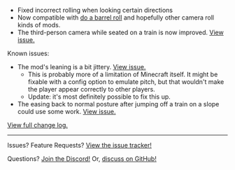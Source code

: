 - Fixed incorrect rolling when looking certain directions
- Now compatible with [do a barrel roll](https://modrinth.com/mod/do-a-barrel-roll) and hopefully other camera roll kinds of mods.
- The third-person camera while seated on a train is now improved. [View issue.](https://github.com/der-fruhling-entertainment/create-train-perspective/issues/24)

Known issues:
- The mod's leaning is a bit jittery. [View issue.](https://github.com/der-fruhling-entertainment/create-train-perspective/issues/22)
  - This is probably more of a limitation of Minecraft itself. It might be fixable with a config option to emulate pitch, but that wouldn't make the player appear correctly to other players.
  - Update: it's most definitely possible to fix this up. 
- The easing back to normal posture after jumping off a train on a slope could use some work. [View issue.](https://github.com/der-fruhling-entertainment/create-train-perspective/issues/23)

[View full change log.](https://github.com/der-fruhling/create-train-perspective/compare/v0.2.2...v0.2.3)

---

Issues?
Feature Requests?
[View the issue tracker!](https://github.com/der-fruhling-entertainment/create-train-perspective/issues)

Questions?
[Join the Discord!](https://discord.gg/AyM66DhPKr)
Or,
[discuss on GitHub!](https://github.com/der-fruhling-entertainment/create-train-perspective/discussions)
